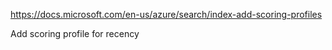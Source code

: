 
https://docs.microsoft.com/en-us/azure/search/index-add-scoring-profiles

Add scoring profile for recency

